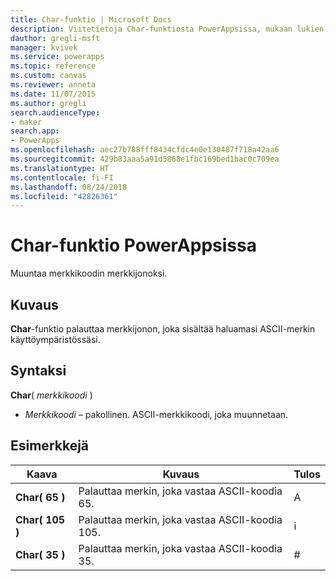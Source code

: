 ```yaml
---
title: Char-funktio | Microsoft Docs
description: Viitetietoja Char-funktiosta PowerAppsissa, mukaan lukien syntaksi ja esimerkkejä
dauthor: gregli-msft
manager: kvivek
ms.service: powerapps
ms.topic: reference
ms.custom: canvas
ms.reviewer: anneta
ms.date: 11/07/2015
ms.author: gregli
search.audienceType:
- maker
search.app:
- PowerApps
ms.openlocfilehash: aec27b788fff8434cfdc4e0e130487f718a42aa6
ms.sourcegitcommit: 429b83aaa5a91d5868e1fbc169bed1bac0c709ea
ms.translationtype: HT
ms.contentlocale: fi-FI
ms.lasthandoff: 08/24/2018
ms.locfileid: "42826361"
---
```

# <a name="char-function-in-powerapps"></a>Char-funktio PowerAppsissa
Muuntaa merkkikoodin merkkijonoksi.

## <a name="description"></a>Kuvaus
**Char**-funktio palauttaa merkkijonon, joka sisältää haluamasi ASCII-merkin käyttöympäristössäsi.

## <a name="syntax"></a>Syntaksi
**Char**( *merkkikoodi* )

* *Merkkikoodi* – pakollinen. ASCII-merkkikoodi, joka muunnetaan.

## <a name="examples"></a>Esimerkkejä

| Kaava | Kuvaus | Tulos |
| --- | --- | --- |
| **Char( 65 )** |Palauttaa merkin, joka vastaa ASCII-koodia 65. |A |
| **Char( 105 )** |Palauttaa merkin, joka vastaa ASCII-koodia 105. |i |
| **Char( 35 )** |Palauttaa merkin, joka vastaa ASCII-koodia 35. |# |

